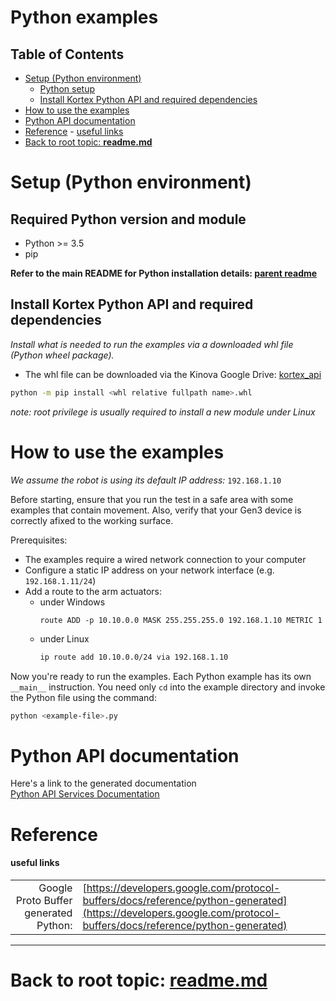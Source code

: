 <!--
* KINOVA (R) KORTEX (TM)
*
* Copyright (c) 2018 Kinova inc. All rights reserved.
*
* This software may be modified and distributed
* under the terms of the BSD 3-Clause license.
*
* Refer to the LICENSE file for details.
*
-->

<h1>Python examples</h1>

<h2>Table of Contents</h2>

<!-- TOC -->

- [Setup (Python environment)](#setup-example-python-environment)
  - [Python setup](#requested-basic-python--python-modules)
  - [Install Kortex Python API and required dependencies](#install-python-module-kortex-api--the-needed-dependencies)
- [How to use the examples](#how-to-use-examples-with-gen3-robot)
- [Python API documentation](#api-documentation)
- [Reference](#reference)
      - [useful links](#useful-links)
- [Back to root topic: **readme.md**](#back-to-root-topic-readmemd)

<!-- /TOC -->

<a id="markdown-setup-example-python-environment" name="setup-example-python-environment"></a>
# Setup (Python environment)

<a id="markdown-requested-basic-python--python-modules" name="requested-basic-python--python-modules"></a>
## Required Python version and module

- Python >= 3.5
- pip

**Refer to the main README for Python installation details: [parent readme](../../readme.md)**  

<a id="markdown-install-python-module-kortex-api--the-needed-dependencies" name="install-python-module-kortex-api--the-needed-dependencies"></a>
## Install Kortex Python API and required dependencies  

*Install what is needed to run the examples via a downloaded whl file (Python wheel package).*

+ The whl file can be downloaded via the Kinova Google Drive: [kortex_api](https://drive.google.com/file/d/1ASbEsulf5cByru8Hy1oBZJyNDBa9H22C/view)  
```sh
python -m pip install <whl relative fullpath name>.whl
```

*note: root privilege is usually required to install a new module under Linux*

<a id="markdown-how-to-use-examples-with-gen3-robot" name="how-to-use-examples-with-gen3-robot"></a>
# How to use the examples

*We assume the robot is using its default IP address:* ``192.168.1.10``

Before starting, ensure that you run the test in a safe area with some examples that contain movement. Also, verify that your Gen3 device is correctly afixed to the working surface.

Prerequisites:
+ The examples require a wired network connection to your computer
+ Configure a static IP address on your network interface (e.g. ``192.168.1.11/24``)
+ Add a route to the arm actuators:
  + under Windows
    ```batch
    route ADD -p 10.10.0.0 MASK 255.255.255.0 192.168.1.10 METRIC 1
    ```
  + under Linux
    ```sh
    ip route add 10.10.0.0/24 via 192.168.1.10
    ```

Now you're ready to run the examples. Each Python example has its own ``__main__`` instruction. You need only ``cd`` into the example directory and invoke the Python file using the command:
```sh
python <example-file>.py
```

<a id="markdown-api-documentation" name="api-documentation"></a>
# Python API documentation
Here's a link to the generated documentation  
[Python API Services Documentation](../doc/markdown/index.md)  

<a id="markdown-reference" name="reference"></a>
# Reference
<a id="markdown-useful-links" name="useful-links"></a>
#### useful links
|  |  |  
| ---: | --- |  
| Google Proto Buffer generated Python: | [https://developers.google.com/protocol-buffers/docs/reference/python-generated](https://developers.google.com/protocol-buffers/docs/reference/python-generated) | 

__________________________
<a id="markdown-back-to-root-topic-readmemdreadmemd" name="back-to-root-topic-readmemdreadmemd"></a>
# Back to root topic: **[readme.md](../../readme.md)**  
